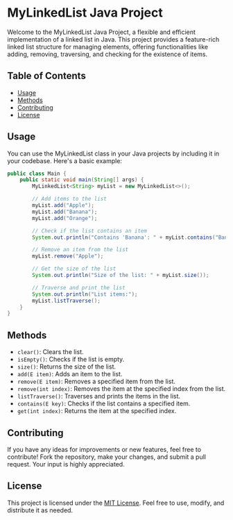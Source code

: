 # MyLinkedList Java Project

Welcome to the MyLinkedList Java Project, a flexible and efficient implementation of a linked list in Java. This project provides a feature-rich linked list structure for managing elements, offering functionalities like adding, removing, traversing, and checking for the existence of items.

## Table of Contents

- [Usage](#usage)
- [Methods](#methods)
- [Contributing](#contributing)
- [License](#license)

## Usage

You can use the MyLinkedList class in your Java projects by including it in your codebase. Here's a basic example:

```java
public class Main {
    public static void main(String[] args) {
        MyLinkedList<String> myList = new MyLinkedList<>();

        // Add items to the list
        myList.add("Apple");
        myList.add("Banana");
        myList.add("Orange");

        // Check if the list contains an item
        System.out.println("Contains 'Banana': " + myList.contains("Banana"));

        // Remove an item from the list
        myList.remove("Apple");

        // Get the size of the list
        System.out.println("Size of the list: " + myList.size());

        // Traverse and print the list
        System.out.println("List items:");
        myList.listTraverse();
    }
}
```

## Methods

- `clear()`: Clears the list.
- `isEmpty()`: Checks if the list is empty.
- `size()`: Returns the size of the list.
- `add(E item)`: Adds an item to the list.
- `remove(E item)`: Removes a specified item from the list.
- `remove(int index)`: Removes the item at the specified index from the list.
- `listTraverse()`: Traverses and prints the items in the list.
- `contains(E key)`: Checks if the list contains a specified item.
- `get(int index)`: Returns the item at the specified index.

## Contributing

If you have any ideas for improvements or new features, feel free to contribute! Fork the repository, make your changes, and submit a pull request. Your input is highly appreciated.

## License

This project is licensed under the [MIT License](LICENSE). Feel free to use, modify, and distribute it as needed.
